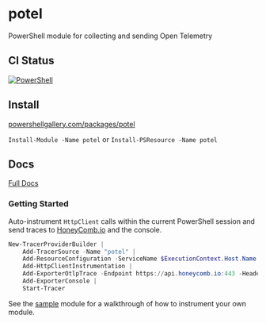 # potel
PowerShell module for collecting and sending Open Telemetry

## CI Status

[![PowerShell](https://github.com/cdhunt/potel/actions/workflows/powershell.yml/badge.svg)](https://github.com/cdhunt/potel/actions/workflows/powershell.yml)

## Install

[powershellgallery.com/packages/potel](https://www.powershellgallery.com/packages/potel)

`Install-Module -Name potel` or `Install-PSResource -Name potel`

## Docs

[Full Docs](docs)

### Getting Started

Auto-instrument `HttpClient` calls within the current PowerShell session and send traces to [HoneyComb.io](https://honeycomb.io) and the console.

```powershell
New-TracerProviderBuilder |
    Add-TracerSource -Name "potel" |
    Add-ResourceConfiguration -ServiceName $ExecutionContext.Host.Name -Attribute @{"host.name" = $(hostname)} |
    Add-HttpClientInstrumentation |
    Add-ExporterOtlpTrace -Endpoint https://api.honeycomb.io:443 -Headers @{'x-honeycomb-team'='abc123'} |
    Add-ExporterConsole |
    Start-Tracer
```

See the [sample](samples/) module for a walkthrough of how to instrument your own module.
